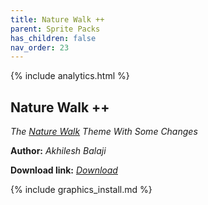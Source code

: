 ```yaml
---
title: Nature Walk ++
parent: Sprite Packs
has_children: false
nav_order: 23
---
```


{% include analytics.html %}

## Nature Walk ++
*The [Nature Walk](https://unofficialsamhub.github.io/MeadowLand/rp/NatureWalk.html) Theme With Some Changes*

**Author:** *Akhilesh Balaji*

**Download link:** *[Download](https://drive.google.com/file/d/1FxNHWRHEJ9vMDKdaoPGcg3yC197gn1bO/view?usp=sharing)*

{% include graphics_install.md %}
